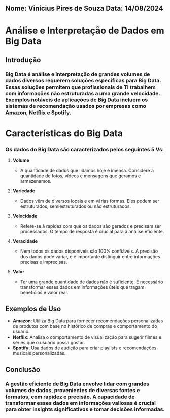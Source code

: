 ## Nome: Vinícius Pires de Souza Data: 14/08/2024

# Análise e Interpretação de Dados em Big Data

## Introdução

### Big Data é análise e interpretação de grandes volumes de dados diversos requerem soluções específicas para Big Data. Essas soluções permitem que profissionais de TI trabalhem com informações não estruturadas a uma grande velocidade. Exemplos notáveis de aplicações de Big Data incluem os sistemas de recomendação usados por empresas como Amazon, Netflix e Spotify.

# Características do Big Data

### Os dados do Big Data são caracterizados pelos seguintes 5 Vs:

1. **Volume**
   - A quantidade de dados que lidamos hoje é imensa. Considere a quantidade de fotos, vídeos e mensagens que geramos e armazenamos.

2. **Variedade**
   - Dados vêm de diversos locais e em várias formas. Eles podem ser estruturados, semiestruturados ou não estruturados.

3. **Velocidade**
   - Refere-se à rapidez com que os dados são gerados e precisam ser processados. O tempo de resposta é crucial para a análise eficiente.

4. **Veracidade**
   - Nem todos os dados disponíveis são 100% confiáveis. A precisão dos dados pode variar, e é importante distinguir entre informações precisas e imprecisas.

5. **Valor**
   - Ter uma grande quantidade de dados não é suficiente. É necessário transformar esses dados em informações úteis que tragam benefícios e valor real.

## Exemplos de Uso

- **Amazon**: Utiliza Big Data para fornecer recomendações personalizadas de produtos com base no histórico de compras e comportamento do usuário.
- **Netflix**: Analisa o comportamento de visualização para sugerir filmes e séries que o usuário possa gostar.
- **Spotify**: Usa dados de audição para criar playlists e recomendações musicais personalizadas.

## Conclusão

### A gestão eficiente de Big Data envolve lidar com grandes volumes de dados, provenientes de diversas fontes e formatos, com rapidez e precisão. A capacidade de transformar esses dados em informações valiosas é crucial para obter insights significativos e tomar decisões informadas.

